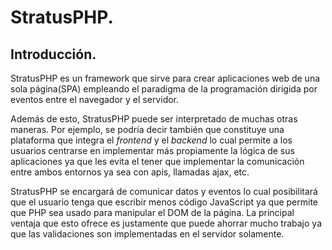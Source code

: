 
# StratusPHP.

## Introducción.

StratusPHP es un framework que sirve para crear aplicaciones web de una sola página(SPA) empleando el paradigma de la programación dirigida por eventos entre el navegador y el servidor.

Además de esto, StratusPHP puede ser interpretado de muchas otras maneras. Por ejemplo, se podría decir también que constituye una plataforma que integra el *frontend* y el *backend* lo cual permite a los usuarios centrarse en implementar más propiamente la lógica de sus aplicaciones ya que les evita el tener que implementar la comunicación entre ambos entornos ya sea con apis, llamadas ajax, etc.

StratusPHP se encargará de comunicar datos y eventos lo cual posibilitará que el usuario tenga que escribir menos código JavaScript ya que permite que PHP sea usado para manipular el DOM de la página. La principal ventaja que esto ofrece es justamente que puede ahorrar mucho trabajo ya que las validaciones son implementadas en el servidor solamente.

